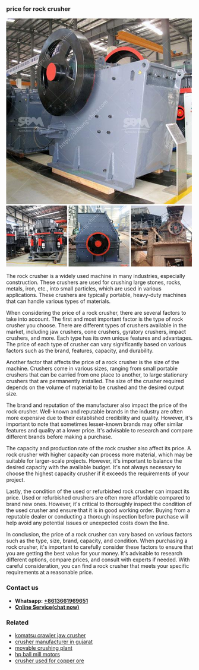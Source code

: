 <h3>price for rock crusher</h3><img src='1708322811.jpg' alt=''><p>The rock crusher is a widely used machine in many industries, especially construction. These crushers are used for crushing large stones, rocks, metals, iron, etc., into small particles, which are used in various applications. These crushers are typically portable, heavy-duty machines that can handle various types of materials.</p><p>When considering the price of a rock crusher, there are several factors to take into account. The first and most important factor is the type of rock crusher you choose. There are different types of crushers available in the market, including jaw crushers, cone crushers, gyratory crushers, impact crushers, and more. Each type has its own unique features and advantages. The price of each type of crusher can vary significantly based on various factors such as the brand, features, capacity, and durability.</p><p>Another factor that affects the price of a rock crusher is the size of the machine. Crushers come in various sizes, ranging from small portable crushers that can be carried from one place to another, to large stationary crushers that are permanently installed. The size of the crusher required depends on the volume of material to be crushed and the desired output size.</p><p>The brand and reputation of the manufacturer also impact the price of the rock crusher. Well-known and reputable brands in the industry are often more expensive due to their established credibility and quality. However, it's important to note that sometimes lesser-known brands may offer similar features and quality at a lower price. It's advisable to research and compare different brands before making a purchase.</p><p>The capacity and production rate of the rock crusher also affect its price. A rock crusher with higher capacity can process more material, which may be suitable for larger-scale projects. However, it's important to balance the desired capacity with the available budget. It's not always necessary to choose the highest capacity crusher if it exceeds the requirements of your project.</p><p>Lastly, the condition of the used or refurbished rock crusher can impact its price. Used or refurbished crushers are often more affordable compared to brand new ones. However, it's critical to thoroughly inspect the condition of the used crusher and ensure that it is in good working order. Buying from a reputable dealer or conducting a thorough inspection before purchase will help avoid any potential issues or unexpected costs down the line.</p><p>In conclusion, the price of a rock crusher can vary based on various factors such as the type, size, brand, capacity, and condition. When purchasing a rock crusher, it's important to carefully consider these factors to ensure that you are getting the best value for your money. It's advisable to research different options, compare prices, and consult with experts if needed. With careful consideration, you can find a rock crusher that meets your specific requirements at a reasonable price.</p><h3>Contact us</h3><ul><li><strong>Whatsapp:&nbsp;<a href="https://wa.me/8613661969651">+8613661969651</a></strong></li><li><a href="https://swt.shibang-china.com/?git&amp;zhl&amp;price for rock crusher"><strong>Online Service(chat now)</strong></a></li></ul><h3>Related</h3><ul><li><a href='komatsu crawler jaw crusher.md'>komatsu crawler jaw crusher</a></li><li><a href='crusher manufacturer in gujarat.md'>crusher manufacturer in gujarat</a></li><li><a href='movable crushing plant.md'>movable crushing plant</a></li><li><a href='hp ball mill motors.md'>hp ball mill motors</a></li><li><a href='crusher used for copper ore.md'>crusher used for copper ore</a></li></ul>